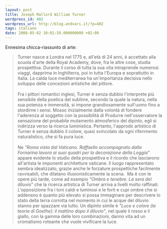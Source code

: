 ```yaml
---
layout: post
title: Joseph Mallord William Turner
wordpress_id: 402
wordpress_url: http://blog.andvari.it/?p=402
tags: italiano
date: 2008-05-02 10:01:59.000000000 +02:00
---
```

Ennesima chicca-riassunto di arte:
<blockquote>Turner nasce a Londra nel 1775 e, all'età di 24 anni, è accettato alla scuola d'arte della Royal Academy, dove, fra le altre cose, studia prospettiva. Durante il corso di tutta la sua vita intraprende numerosi viaggi, dapprima in Inghilterra, poi in tutta l'Europa e soprattutto in Italia. La calda luce mediterranea ha un'importanza decisiva nello sviluppo delle concezioni artistiche del pittore.<br id="w_ta" /> <br id="klx4" /> Fra i pittori romantici inglesi, Turner è senza dubbio l'interprete più sensibile della poetica del sublime, secondo la quale la natura, nella sua potenza e immensità, si impone grandiosamente sull'uomo fino a stordirne i sensi. Mosso inizialmente dalla volontà di fondere l'aderenza al soggetto con la possibilità di Produrre nell'osservatore la sensazione del probabile mutamento atmosferico del dipinto, egli si indirizza verso la ricerca luministica. Pertanto, l'approdo artistico di Turner è senza dubbio il colore, quasi svincolato da ogni riferimento naturalistico, che si fa pura luce.<br id="nlq8" /> <br id="ro09" /> Ne <em id="k0ri">"Roma vista dal Vaticano. Raffaello accompagnato dalla Fornarina lavora ai suoi quadri per la decorazione della Loggia"</em> appare evidente lo studio della prospettiva e il ricordo che lasciarono all'artista le imponenti architetture vaticane. Il luogo rappresentato sembra idealizzato, grazie anche le forzature prospettiche facilmente ravvisabili, che dilatano illusionisticamente la scena.  Ma è con le opere più tarde, come ad esempio <em id="hflp">"Ombra e tenebre. La sera del diluvio</em>" che la ricerca artistica di Turner arriva a livelli molto raffinati. L'opposizione fra i toni caldi e luminosi e le forti e cupi ombre che si addensno è quanto più elevato si possa immaginare per descrivere lo stato della terra corrotta nel momento in cui le acque del diluvio stanno per spazzare via tutto. Un dipinto simile è <em id="im7m">"Luce e colore (la teoria di Goethe): il mattino dopo il diluvio"</em>, nel quale il rosso e il giallo, con la gamma delle loro combinazioni, danno vita ad un cromatismo roteante che vuole vivificare la luce.<br id="cjhq" /></blockquote>
